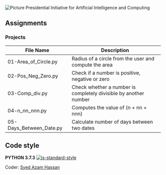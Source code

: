 ![Picture](https://i.ibb.co/jH9TFG5/Logo-PIAIC-fb7de414.png)
Presidential Initiative for Artificial Intelligence and Computing

## **Assignments**

### Projects

| File Name | Description |
| ------ | ------ |
| 01-Area_of_Circle.py | Radius of a circle from the user and compute the area |
| 02-Pos_Neg_Zero.py | Check if a number is positive, negative or zero |
| 03-Comp_div.py | Check whether a number is completely divisible by another number |
| 04-n_nn_nnn.py | Computes the value of (n + nn + nnn) |
| 05-Days_Between_Date.py | Calculate number of days between two dates |

## Code style
**PYTHON 3.7.3**
[![js-standard-style](https://img.shields.io/pypi/pyversions/Django.svg?style=flat)](https://github.com/python)

Coder: [Syed Azam Hassan](https://github.com/Syed-Azam)
